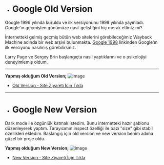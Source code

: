 - # Google Old Version

Google 1996 yılında kuruldu ve ilk versiyonunu 1998 yılında yayınladı. Google'ın geçmişten günümüze nasıl geliştiğini hiç merak ettiniz mi?

İnternetteki gelmiş geçmiş bütün web sitelerini görebileceğimiz Wayback Machine adında bir web arşivi bulunmakta. [Google 1998](https://web.archive.org/web/19981202230410if_/http://www.google.com/) linkinden Google'ın ilk versiyonu nasılmış görebilirsiniz.

Larry Page ve Sergey Brin başlangıçta nasıl yaptıklarını ve o psikolojiyi deneyimlemiş oldum.

---
**Yapmış olduğum Old Version;** 
![image](https://user-images.githubusercontent.com/76450122/152248181-70b82143-1be5-49b0-85ce-33a0ba33295d.png)
* [Old Version - Site Ziyareti İçin Tıkla](https://google-old-version.netlify.app/)
---

- # Google New Version

Dark mode ile özgünlük katmak istedim. Bunu internetteki hazır şablonu düzenleyerek yaptım. Tarayıcımın inspect özelliği ile bazı "size" gibi stabil özellikleri ekledim. Başlangıç için old version ve new version benim adıma güzel bir proje oldu.



**Yapmış olduğum New Version;** 
![image](https://user-images.githubusercontent.com/76450122/152699733-bec95005-e3c8-4878-8c34-888f8b2b3815.png)

* [New Version - Site Ziyareti İçin Tıkla](https://google-new-version.netlify.app/)
